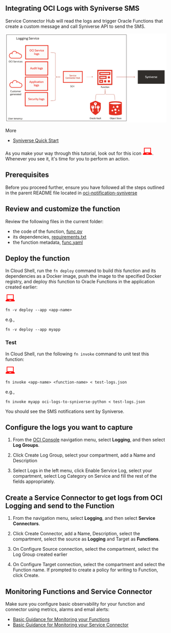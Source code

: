 ## Integrating OCI Logs with Syniverse SMS

Service Connector Hub will read the logs and trigger Oracle Functions that create a custom message and call Syniverse API to send the SMS.

![workflow](./images/workflow_log.png)

More
- [Syniverse Quick Start](https://sdcsupport.syniverse.com/hc/en-us/articles/236185587-SCG-Quick-Start-guide)


As you make your way through this tutorial, look out for this icon ![user input icon](./images/userinput.png).
Whenever you see it, it's time for you to perform an action.


## Prerequisites

Before you proceed further, ensure you have followed all the steps outlined 
in the parent README file located in [oci-notification-syniverse](../README.md)


## Review and customize the function

Review the following files in the current folder:
* the code of the function, [func.py](./func.py)
* its dependencies, [requirements.txt](./requirements.txt)
* the function metadata, [func.yaml](./func.yaml)


## Deploy the function

In Cloud Shell, run the `fn deploy` command to build *this* function and its dependencies as a Docker image, 
push the image to the specified Docker registry, and deploy *this* function to Oracle Functions 
in the application created earlier:

![user input icon](./images/userinput.png)
```
fn -v deploy --app <app-name>
```
e.g.,
```
fn -v deploy --app myapp
```

### Test

In Cloud Shell, run the following `fn invoke` command to unit test this function:

![user input icon](./images/userinput.png)
```
fn invoke <app-name> <function-name> < test-logs.json
```
e.g., 
```
fn invoke myapp oci-logs-to-syniverse-python < test-logs.json
```

You should see the SMS notifications sent by Syniverse.


## Configure the logs you want to capture

1. From the [OCI Console](https://cloud.oracle.com) navigation menu, select **Logging**, and then select **Log Groups**.

2. Click Create Log Group, select your compartment, add a Name and Description

3. Select Logs in the left menu, click Enable Service Log, select your compartment, select Log Category on Service and fill the rest of the fields appropriately.


## Create a Service Connector to get logs from OCI Logging and send to the Function

1. From the navigation menu, select **Logging**, and then select **Service Connectors**.

2. Click Create Connector, add a Name, Description, select the compartment, select the source as **Logging** and Target as **Functions**.
    
3. On Configure Source connection, select the compartment, select the Log Group created earlier

4. On Configure Target connection, select the compartment and select the Function name. If prompted to create a policy for writing to Function, click Create.


## Monitoring Functions and Service Connector

Make sure you configure basic observability for your function and connector using metrics, alarms and email alerts:
* [Basic Guidance for Monitoring your Functions](../../basic-observability/functions.md)
* [Basic Guidance for Monitoring your Service Connector](../../basic-observability/service-connector-hub.md)


